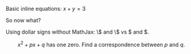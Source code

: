 Basic inline equations: $x+y=3$

So now what?

Using dollar signs without MathJax: \\$ and \\$ vs $ and $.

$$
x^2+px+q \text{ has one zero. Find a correspondence between } p \text{ and } q.
$$
